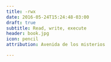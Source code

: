 ```yaml
---
title: -rwx
date: 2016-05-24T15:24:48-03:00
draft: true
subtitle: Read, write, execute
header: book.jpg
icon: pencil
attribution: Avenida de los misterios

---
```



